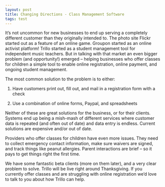 ```yaml
---
layout: post
title: Changing Directions - Class Management Software
tags: test
---
```

It’s not uncommon for new businesses to end up serving a completely different customer than they originally intended to.    The photo site Flickr started out as a feature of an online game.  Groupon started as an online activist platform!   Trillo started as a student management tool for independent music teachers.   But in talking with that market an even bigger problem (and opportunity!) emerged – helping businesses who offer classes for children a simple tool to enable online registration, online payment, and ongoing student management.

The most common solution to the problem is to either:

1. Have customers print out, fill out, and mail in a registration form with a check

2. Use a combination of online forms, Paypal, and spreadsheets

Neither of these are great solutions for the business, or for their clients.  Systems end up being a mish-mash of different services where customer data is repeated (and often out of date) and data entry is endless.  Current solutions are expensive and/or out of date.

Providers who offer classes for children have even more issues.  They need to collect emergency contact information, make sure waivers are signed, and track things like peanut allergies.   Parent interactions are brief – so it pays to get things right the first time.

We have some fantastic beta clients (more on them later), and a very clear problem to solve.  Trillo will be live right around Thanksgiving.  If you currently offer classes and are struggling with online registration we’d love to talk to you about how Trillo can help.